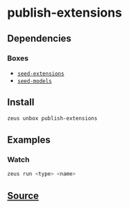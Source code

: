 
publish-extensions
====================







## Dependencies
### Boxes
* [`seed-extensions`](seed-extensions.md)
* [`seed-models`](seed-models.md)




## Install
```bash
zeus unbox publish-extensions
```
## Examples
### Watch 
```bash
zeus run <type> <name>
```











## [Source](https://github.com/liquidapps-io/zeus-sdk/tree/master/boxes/groups/core/publish-extensions)